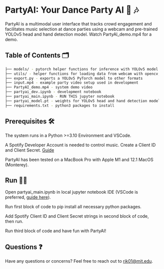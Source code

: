 # PartyAI: Your Dance Party AI 🕺 🎶

PartyAI is a multimodal user interface that tracks crowd engagement and facilitates music selection at dance parties using a webcam and pre-trained YOLOv5 head and hand detection model. Watch PartyAI_demo.mp4 for a demo.

## Table of Contents 🗂
```bash
├── models/ - pytorch helper functions for inference with YOLOv5 model
├── utils/ - helper functions for loading data from webcam with opencv, checking file types, and annotating frames with opencv
├── export.py - exports a YOLOv5 PyTorch model to other formats
├── input.mp4 - example party video setup used in development
├── PartyAI_demo.mp4 - system demo video
├── partyai_dev.ipynb - development notebook
├── partyai_main.ipynb - RUN THIS jupyter notebook
├── partyai_model.pt - weights for YOLOv5 head and hand detection model
├── requirements.txt - python3 packages to install
```
## Prerequisites 🛠️

The system runs in a Python >=3.10 Environment and VSCode.

A Spotify Developer Account is needed to control music. Create a Client ID and Client Secret. [Guide](https://medium.com/@maxtingle/getting-started-with-spotifys-api-spotipy-197c3dc6353b)

PartyAI has been tested on a MacBook Pro with Apple M1 and 12.1 MacOS (Monterey).

## Run 🏃‍♂️

Open partyai_main.ipynb in local jupyter notebook IDE (VSCode is preferred, [guide here](https://code.visualstudio.com/docs/datascience/jupyter-notebooks)).

Run first block of code to pip install all necessary python packages.

Add Spotify Client ID and Client Secret strings in second block of code, then run.

Run third block of code and have fun with PartyAI!

## Questions ❓

Have any questions or concerns? Feel free to reach out to rik01@mit.edu.
